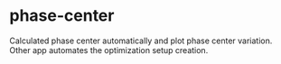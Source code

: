 # phase-center
Calculated phase center automatically and plot phase center variation. Other app automates the optimization setup creation.
